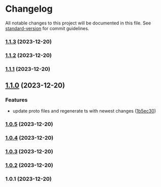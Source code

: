 # Changelog

All notable changes to this project will be documented in this file. See [standard-version](https://github.com/conventional-changelog/standard-version) for commit guidelines.

### [1.1.3](https://github.com/openfeed-org/sdk-js/compare/1.1.2...1.1.3) (2023-12-20)

### [1.1.2](https://github.com/openfeed-org/sdk-js/compare/1.1.1...1.1.2) (2023-12-20)

### [1.1.1](https://github.com/openfeed-org/sdk-js/compare/v1.1.0...v1.1.1) (2023-12-20)

## [1.1.0](https://github.com/openfeed-org/sdk-js/compare/v1.0.5...v1.1.0) (2023-12-20)


### Features

* update proto files and regenerate ts with newest changes ([1b5ec30](https://github.com/openfeed-org/sdk-js/commit/1b5ec30c42dab7659ab3531d23d4eeeb110a1465))

### [1.0.5](https://github.com/openfeed-org/sdk-js/compare/v1.0.4...v1.0.5) (2023-12-20)

### [1.0.4](https://github.com/openfeed-org/sdk-js/compare/v1.0.3...v1.0.4) (2023-12-20)

### [1.0.3](https://github.com/openfeed-org/sdk-js/compare/v1.0.2...v1.0.3) (2023-12-20)

### [1.0.2](https://github.com/openfeed-org/sdk-js/compare/v1.0.1...v1.0.2) (2023-12-20)

### 1.0.1 (2023-12-20)

